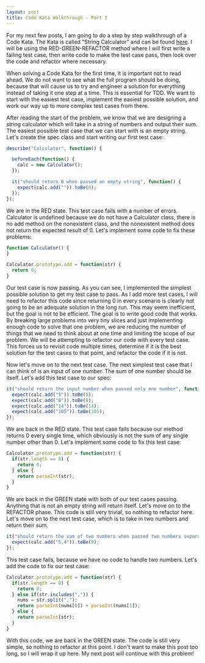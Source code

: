 ```yaml
---
layout: post
title: Code Kata Walkthrough - Part I
---
```


For my next few posts, I am going to do a step by step walkthrough of a Code Kata. The Kata is called "String Calculator" and can be found [here](http://osherove.com/tdd-kata-1/).
I will be using the RED-GREEN-REFACTOR method where I will first write a failing test case, then write code to make the test case pass, then look 
over the code and refactor where necessary.

When solving a Code Kata for the first time, it is important not to read ahead. We do not want to see what the full program should be doing, 
because that will cause us to try and engineer a solution for everything instead of taking it one step at a time. This is essential for TDD. 
We want to start with the easiest test case, implement the easiest possible solution, and work our way up to more complex test cases from there. 

After reading the start of the problem, we know that we are designing a string calculator which will take in a string of numbers and output their sum. 
The easiest possible test case that we can start with is an empty string. Let's create the spec class and start writing our first test case:

```javascript
describe("Calculator", function() {

  beforeEach(function() {
    calc = new Calculator();
  });

  it("should return 0 when passed an empty string", function() {
    expect(calc.add("")).toBe(0);
  });
});
```

We are in the RED state. This test case fails with a number of errors. Calculator is undefined because we do not have a Calculator class, there is no add method 
on the nonexistent class, and the nonexistent method does not return the expected result of 0. Let's implement some code to fix these problems:

```javascript
function Calculator() {
}

Calculator.prototype.add = function(str) {
  return 0;
}
```

Our test case is now passing. As you can see, I implemented the simplest possible solution to get my test case to pass. As I add more test cases, I will need 
to refactor this code since returning 0 in every scenario is clearly not going to be an adequate solution in the long run. This may seem inefficient, 
but the goal is not to be efficient. The goal is to write good code that works. By breaking large problems into very tiny slices and just implementing enough code 
to solve that one problem, we are reducing the number of things that we need to think about at one time and limiting the scope of our problem. 
We will be attempting to refactor our code with every test case. This forces us to revisit code multiple times, determine if it is the best solution for the test cases to 
that point, and refactor the code if it is not.

Now let's move on to the next test case. The next simplest test case that I can think of is an input of one number. The sum of one number should be itself. Let's 
add this test case to our spec:

```javascript
it("should return the input number when passed only one number", function() {
  expect(calc.add("5")).toBe(5);
  expect(calc.add("8")).toBe(8);
  expect(calc.add("14")).toBe(14);
  expect(calc.add("105")).toBe(105);
});
```
	
We are back in the RED state. This test case fails because our method returns 0 every single time, which obviously is not the sum of any single number other than 0. 
Let's implement some code to fix this test case:

```javascript
Calculator.prototype.add = function(str) {
  if(str.length == 0) {
    return 0;
  } else {
    return parseInt(str);
  }
}
```

We are back in the GREEN state with both of our test cases passing. Anything that is not an empty string will return itself. Let's move on to the REFACTOR phase. This 
code is still very trivial, so nothing to refactor here. Let's move on to the next test case, which is to take in two numbers and return their sum.

```javascript
it("should return the sum of two numbers when passed two numbers separated by a comma", function() {
  expect(calc.add("5,4")).toBe(9);
});
```
    
This test case fails, because we have no code to handle two numbers. Let's add the code to fix our test case:

```javascript
Calculator.prototype.add = function(str) {
  if(str.length == 0) {
    return 0;
  } else if(str.includes(",")) {
    nums = str.split(",");
    return parseInt(nums[0]) + parseInt(nums[1]);
  } else {
    return parseInt(str);
  }
}
```

With this code, we are back in the GREEN state. The code is still very simple, so nothing to refactor at this point. I don't want to make this post too long, so I will 
wrap it up here. My next post will continue with this problem!
